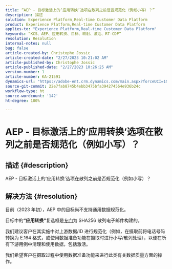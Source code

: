 ```yaml
---
title: “AEP - 目标激活上的‘应用转换’选项在散列之前是否规范化（例如小写）？”
description: 描述
solution: Experience Platform,Real-time Customer Data Platform
product: Experience Platform,Real-time Customer Data Platform
applies-to: "Experience Platform,Real-time Customer Data Platform"
keywords: “KCS、AEP、应用转换、目标、映射、激活、RT-CDP”
resolution: Resolution
internal-notes: null
bug: false
article-created-by: Christophe Jossic
article-created-date: "2/27/2023 10:21:02 AM"
article-published-by: Christophe Jossic
article-published-date: "2/27/2023 10:26:25 AM"
version-number: 1
article-number: KA-21591
dynamics-url: "https://adobe-ent.crm.dynamics.com/main.aspx?forceUCI=1&pagetype=entityrecord&etn=knowledgearticle&id=aac6106d-88b6-ed11-83fe-6045bd006a22"
source-git-commit: 22e7fab8745b4ebb3475bfa394274564e936b24c
workflow-type: ht
source-wordcount: '142'
ht-degree: 100%

---
```


# AEP - 目标激活上的‘应用转换’选项在散列之前是否规范化（例如小写）？

## 描述 {#description}

AEP - 目标激活上的‘应用转换’选项在散列之前是否规范化（例如小写）？

## 解决方法 {#resolution}


目前（2023 年初），AEP 中的目标尚不支持通用数据规范化。

目标中的<b>“应用转换”</b>复选框是<u>专门</u>为 SHA256 散列电子邮件构建的。

我们建议客户在其实施中对上游数据/ID 进行规范化（例如，在摄取前将电话号码转换为 E.164 格式，或使用数据准备功能在摄取时进行小写/散列处理），以便在所有下游用例中清理和使用数据，包括激活。

我们希望客户在摄取过程中使用数据准备功能来进行此类有关数据质量方面的操作。




